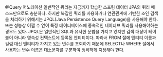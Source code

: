 
@Query 어노테이션 일반적인 쿼리는 지금까지 학습한 스프링 데이터 JPA의 쿼리 메소드만으로도 충분하다. 하지만 복잡한 쿼리를 사용하거나 연관관계에 기반한 조인 검색을 처리하기 위해서는 JPQL(Java Persistence Query Language)을 사용해야 한다. 또는 성능상 어쩔 수 없이 특정 데이터베이스에 종속적인 네이티브 쿼리를 사용해야하는 경우도 있다. JPQL은 일반적인 SQL과 유사한 문법을 가지고 있지만 검색 대상이 테이블이 아니라 영속성 컨텍스트에 등록된 엔티티이다. 따라서 FROM 절에 엔티티 이름과 컬럼 대신 엔티티가 가지고 있는 변수를 조회하기 때문에 SELECT나 WHERE 절에서 사용하는 변수 이름은 대소문자를 구분하여 정확하게 지정해야 한다.